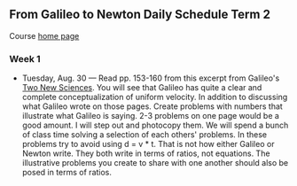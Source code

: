 ## From Galileo to Newton Daily Schedule Term 2

Course [home page](./)

### Week 1

* Tuesday, Aug. 30 &mdash; Read pp. 153-160 from this excerpt from Galileo's [Two New Sciences](./resources/). You will see that Galileo has quite a clear and complete conceptualization of uniform velocity. In addition to discussing what Galileo wrote on those pages. Create problems with numbers that illustrate what Galileo is saying. 2-3 problems on one page would be a good amount. I will step out and photocopy them. We will spend a bunch of class time solving a selection of each others' problems. In these problems try to avoid using d = v * t. That is not how either Galileo or Newton write. They both write in terms of ratios, not equations. The illustrative problems you create to share with one another should also be posed in terms of ratios.
